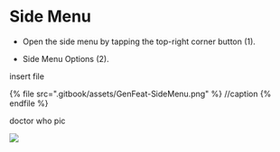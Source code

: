 # Side Menu

- Open the side menu by tapping the top-right corner button (1).​​

- Side Menu Options (2).

insert file

{% file src=".gitbook/assets/GenFeat-SideMenu.png" %} //caption {% endfile %}

doctor who pic

![](<../.gitbook/assets/GenFeat-SideMenu.png>)
